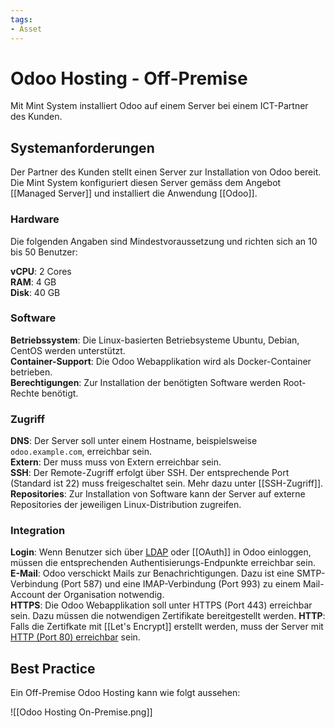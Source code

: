 ```yaml
---
tags:
- Asset
---
```

# Odoo Hosting - Off-Premise

Mit Mint System installiert Odoo auf einem Server bei einem ICT-Partner des Kunden. 

## Systemanforderungen

Der Partner des Kunden stellt einen Server zur Installation von Odoo bereit. Die Mint System konfiguriert diesen Server gemäss dem Angebot [[Managed Server]] und installiert die Anwendung [[Odoo]].

### Hardware

Die folgenden Angaben sind Mindestvoraussetzung und richten sich an 10 bis 50 Benutzer:

**vCPU**: 2 Cores  
**RAM**: 4 GB  
**Disk**: 40 GB  

### Software

**Betriebssystem**: Die Linux-basierten Betriebsysteme Ubuntu, Debian, CentOS werden unterstützt.  
**Container-Support**: Die Odoo Webapplikation wird als Docker-Container betrieben.   
**Berechtigungen**: Zur Installation der benötigten Software werden Root-Rechte benötigt.  

### Zugriff

**DNS**: Der Server soll unter einem Hostname, beispielsweise `odoo.example.com`, erreichbar sein.\
**Extern**: Der muss muss von Extern erreichbar sein.\
**SSH**: Der Remote-Zugriff erfolgt über SSH. Der entsprechende Port (Standard ist 22) muss freigeschaltet sein. Mehr dazu unter [[SSH-Zugriff]].\
**Repositories**: Zur Installation von Software kann der Server auf externe Repositories der jeweiligen Linux-Distribution zugreifen.

### Integration

**Login**: Wenn Benutzer sich über [LDAP](https://www.odoo.com/documentation/user/14.0/general/auth/ldap.html) oder [[OAuth]] in Odoo einloggen, müssen die entsprechenden Authentisierungs-Endpunkte erreichbar sein.  
**E-Mail**: Odoo verschickt Mails zur Benachrichtigungen. Dazu ist eine SMTP-Verbindung (Port 587) und eine IMAP-Verbindung (Port 993) zu einem Mail-Account der Organisation notwendig.  
**HTTPS**: Die Odoo Webapplikation soll unter HTTPS (Port 443) erreichbar sein. Dazu müssen die notwendigen Zertifikate bereitgestellt werden.
**HTTP**: Falls die Zertifkate mit [[Let's Encrypt]] erstellt werden, muss der Server mit [HTTP (Port 80) erreichbar](https://letsencrypt.org/docs/allow-port-80/) sein.

## Best Practice

Ein Off-Premise Odoo Hosting kann wie folgt aussehen:

![[Odoo Hosting On-Premise.png]]
